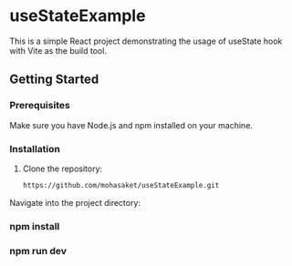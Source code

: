 
# useStateExample

This is a simple React project demonstrating the usage of useState hook with Vite as the build tool.

## Getting Started

### Prerequisites

Make sure you have Node.js and npm installed on your machine.

### Installation

1. Clone the repository:
   ```bash
   https://github.com/mohasaket/useStateExample.git
Navigate into the project directory:


### npm install
### npm run dev

